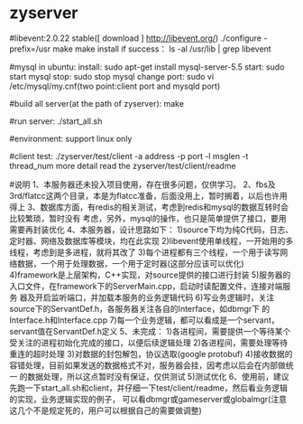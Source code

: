 # zyserver

#libevent:2.0.22 stable([ download ] http://libevent.org/)
	./configure -prefix=/usr
	make
	make install
	if success：
		ls -al /usr/lib | grep libevent

#mysql in ubuntu:
	install: sudo apt-get install mysql-server-5.5
	start: sudo start mysql
	stop: sudo stop mysql
	change port: sudo vi /etc/mysql/my.cnf(two point:client port and mysqld port)

#build all server(at the path of zyserver):
	make

#run server:
	./start_all.sh

#environment:
	support linux only

#client test: 
	./zyserver/test/client -a address -p port -l msglen -t thread_num
	more detail read the zyserver/test/client/readme

#说明
	1、本服务器还未投入项目使用，存在很多问题，仅供学习。
	2、fbs及3rd/flatcc这两个目录，本是为flatcc准备，后面没用上，暂时搁着，以后也许用得上
	3、数据库方面，有redis的相关测试，考虑到redis和mysql的数据互转时会比较繁琐，暂时没有
	   考虑，另外，mysql的操作，也只是简单提供了接口，要用需要再封装优化
	4、本服务器，设计思路如下：
		1)source下均为纯C代码，日志、定时器、网络及数据库等模块，均在此实现
		2)libevent使用单线程，一开始用的多线程，考虑到是多进程，就将其改了
		3)每个进程都有三个线程，一个用于读写网络数据，一个用于处理数据，一个用于定时器(这部分应该可以优化)
		4)framework是上层架构，C++实现，对source提供的接口进行封装
		5)服务器的入口文件，在framework下的ServerMain.cpp，启动时读配置文件，连接对端服务
		  器及开启监听端口，并加载本服务的业务逻辑代码
		6)写业务逻辑时，关注source下的ServantDef.h，各服务器关注各自的Interface，如dbmgr下
		  的Interface.h和Interface.cpp
		7)每一个业务逻辑，都可以看成是一个servant，servant值在ServantDef.h定义
	5、未完成：
		1)各进程间，需要提供一个等待某个受关注的进程初始化完成的接口，以便后续逻辑处理
		2)各进程间，需要处理等待重连的超时处理
		3)对数据的封包解包，协议选取(google protobuf)
		4)接收数据的容错处理，目前如果发送的数据格式不对，服务器会挂，因考虑以后会在内部做统一
		  的数据处理，所以这点暂时没有保证，仅供测试
		5)测试优化
	6、使用前，建议先跑一下start_all.sh和client，并仔细一下test/client/readme，然后看业务逻辑的实现，业务逻辑实现的例子，
	   可以看dbmgr或gameserver或globalmgr(注意这几个不是规定死的，用户可以根据自己的需要做调整)